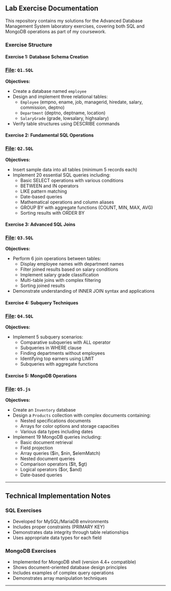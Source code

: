 ## Lab Exercise Documentation

This repository contains my solutions for the Advanced Database Management System laboratory exercises, covering both SQL and MongoDB operations as part of my coursework.

### Exercise Structure

#### **Exercise 1: Database Schema Creation**  
### **[File](./Q1.SQL):** `Q1.SQL`  
**Objectives:**
- Create a database named `employee`
- Design and implement three relational tables:
  - `Employee` (empno, ename, job, managerid, hiredate, salary, commission, deptno)
  - `Department` (deptno, deptname, location)
  - `SalaryGrade` (grade, lowsalary, highsalary)
- Verify table structures using DESCRIBE commands

#### **Exercise 2: Fundamental SQL Operations**  
### **[File](./Q2.SQL):** `Q2.SQL`  
**Objectives:**
- Insert sample data into all tables (minimum 5 records each)
- Implement 20 essential SQL queries including:
  - Basic SELECT operations with various conditions
  - BETWEEN and IN operators
  - LIKE pattern matching
  - Date-based queries
  - Mathematical operations and column aliases
  - GROUP BY with aggregate functions (COUNT, MIN, MAX, AVG)
  - Sorting results with ORDER BY

#### **Exercise 3: Advanced SQL Joins**  
### **[File](./Q3.SQL):** `Q3.SQL`  
**Objectives:**
- Perform 6 join operations between tables:
  - Display employee names with department names
  - Filter joined results based on salary conditions
  - Implement salary grade classification
  - Multi-table joins with complex filtering
  - Sorting joined results
- Demonstrate understanding of INNER JOIN syntax and applications

#### **Exercise 4: Subquery Techniques**  
### **[File](./Q4.SQL):** `Q4.SQL`  
**Objectives:**
- Implement 5 subquery scenarios:
  - Comparative subqueries with ALL operator
  - Subqueries in WHERE clause
  - Finding departments without employees
  - Identifying top earners using LIMIT
  - Subqueries with aggregate functions

#### **Exercise 5: MongoDB Operations**  
### **[File](./Q5.JS):** `Q5.js`  
**Objectives:**
- Create an `Inventory` database
- Design a `Products` collection with complex documents containing:
  - Nested specifications documents
  - Arrays for color options and storage capacities
  - Various data types including dates
- Implement 19 MongoDB queries including:
  - Basic document retrieval
  - Field projection
  - Array queries ($in, $nin, $elemMatch)
  - Nested document queries
  - Comparison operators ($lt, $gt)
  - Logical operators ($or, $and)
  - Date-based queries

---

## Technical Implementation Notes

### SQL Exercises
- Developed for MySQL/MariaDB environments
- Includes proper constraints (PRIMARY KEY)
- Demonstrates data integrity through table relationships
- Uses appropriate data types for each field

### MongoDB Exercises
- Implemented for MongoDB shell (version 4.4+ compatible)
- Shows document-oriented database design principles
- Includes examples of complex query operations
- Demonstrates array manipulation techniques

---

